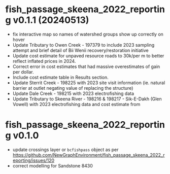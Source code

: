 # fish_passage_skeena_2022_reporting v0.1.1 (20240513)

- fix interactive map so names of watershed groups show up correctly on hover
- Update Tributary to Owen Creek - 197379 to include 2023 sampling attempt and brief detail of Bii Wenii recovery/restoration initiative
- Update cost estimate for unpaved resource roads to 30k/per m to better reflect inflated prices in 2024.
- Correct error in cost estimates that had massive overestimates of gain per dollar.
- Include cost estimate table in Results section.
- Update Sterrit Creek - 198225 with 2023 site visit information (ie. natural barrier at outlet negating value of replacing the structure)
- Update Dale Creek - 198215 with 2023 electrofishing data
- Update Tributary to Skeena River - 198216 & 198217 -  Sik-E-Dakh (Glen Vowell) with 2023 electrofishing data and cost estimate
from 

# fish_passage_skeena_2022_reporting v0.1.0

- update crossings layer or `bcfishpass` object as per https://github.com/NewGraphEnvironment/fish_passage_skeena_2022_reporting/issues/120
- correct modelling for Sandstone 8430
